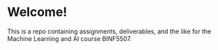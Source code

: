 # Welcome!
This is a repo containing assignments, deliverables, and the like for the Machine Learning and AI course BINF5507.

